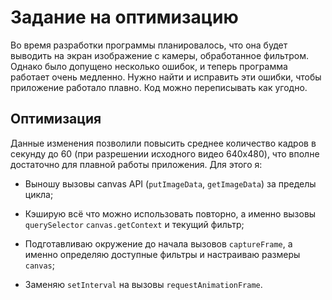 Задание на оптимизацию
======================

Во время разработки программы планировалось, что она будет выводить на экран
изображение с камеры, обработанное фильтром. Однако было допущено несколько
ошибок, и теперь программа работает очень медленно. Нужно найти и исправить эти
ошибки, чтобы приложение работало плавно. Код можно переписывать как угодно.


Оптимизация
-----------

Данные изменения позволили повысить среднее количество кадров в секунду
до 60 (при разрешении исходного видео 640x480), что вполне достаточно для
плавной работы приложения. Для этого я:

- Выношу вызовы canvas API (`putImageData`, `getImageData`) за пределы цикла;

- Кэширую всё что можно использовать повторно, а именно вызовы `querySelector`
  `canvas.getContext` и текущий фильтр;

- Подготавливаю окружение до начала вызовов `captureFrame`, а именно
  определяю доступные фильтры и настраиваю размеры `canvas`;

- Заменяю `setInterval` на вызовы `requestAnimationFrame`.
